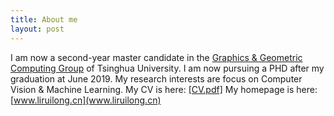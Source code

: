 ```yaml
---
title: About me
layout: post
---
```


I am now a second-year master candidate in the [Graphics &amp; Geometric Computing Group](http://cg.cs.tsinghua.edu.cn/) of Tsinghua University. I am now pursuing a PHD after my graduation at June 2019. My research interests are focus on Computer Vision &amp; Machine Learning. My CV is here: [[CV.pdf]](http://www.liruilong.cn/CV.pdf) My homepage is here: [www.liruilong.cn](www.liruilong.cn)

